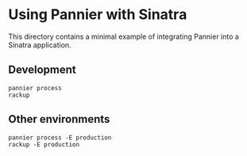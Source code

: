 # Using Pannier with Sinatra

This directory contains a minimal example of integrating Pannier into a Sinatra
application.

## Development

```
pannier process
rackup
```

## Other environments

```
pannier process -E production
rackup -E production
```
